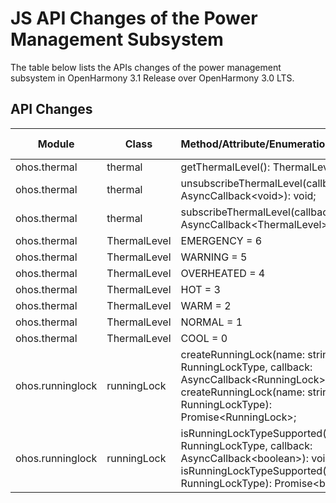 # JS API Changes of the Power Management Subsystem

The table below lists the APIs changes of the power management subsystem in OpenHarmony 3.1 Release over OpenHarmony 3.0 LTS.

## API Changes

| Module| Class| Method/Attribute/Enumeration/Constant| Change Type|
|---|---|---|---|
| ohos.thermal | thermal | getThermalLevel(): ThermalLevel; | Added|
| ohos.thermal | thermal | unsubscribeThermalLevel(callback?: AsyncCallback\<void>): void; | Added|
| ohos.thermal | thermal | subscribeThermalLevel(callback: AsyncCallback\<ThermalLevel>): void; | Added|
| ohos.thermal | ThermalLevel | EMERGENCY = 6 | Added|
| ohos.thermal | ThermalLevel | WARNING = 5 | Added|
| ohos.thermal | ThermalLevel | OVERHEATED = 4 | Added|
| ohos.thermal | ThermalLevel | HOT = 3 | Added|
| ohos.thermal | ThermalLevel | WARM = 2 | Added|
| ohos.thermal | ThermalLevel | NORMAL = 1 | Added|
| ohos.thermal | ThermalLevel | COOL = 0 | Added|
| ohos.runninglock | runningLock | createRunningLock(name: string, type: RunningLockType, callback: AsyncCallback\<RunningLock>): void;<br>createRunningLock(name: string, type: RunningLockType): Promise\<RunningLock>; | Added|
| ohos.runninglock | runningLock | isRunningLockTypeSupported(type: RunningLockType, callback: AsyncCallback\<boolean>): void;<br>isRunningLockTypeSupported(type: RunningLockType): Promise\<boolean>; | Added|

